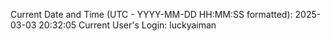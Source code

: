 Current Date and Time (UTC - YYYY-MM-DD HH:MM:SS formatted): 2025-03-03 20:32:05
Current User's Login: luckyaiman
